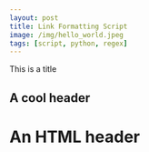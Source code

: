 ```yaml
---
layout: post
title: Link Formatting Script
image: /img/hello_world.jpeg
tags: [script, python, regex]
---
```


This is a title
## A cool header

<h1>An HTML header</h1>
